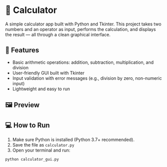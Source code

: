 # 🧮 Calculator

A simple calculator app built with Python and Tkinter. This project takes two numbers and an operator as input, performs the calculation, and displays the result — all through a clean graphical interface.

## 🚀 Features

- Basic arithmetic operations: addition, subtraction, multiplication, and division
- User-friendly GUI built with Tkinter
- Input validation with error messages (e.g., division by zero, non-numeric input)
- Lightweight and easy to run

## 🖼️ Preview


## 💻 How to Run

1. Make sure Python is installed (Python 3.7+ recommended).
2. Save the file as `calculator.py`
3. Open your terminal and run:

```bash
python calculator_gui.py
